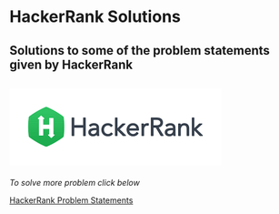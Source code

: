 # HackerRank Solutions

## Solutions to some of the problem statements given by HackerRank




![](https://github.com/PD606/HackerRank_Solutions/blob/master/HR.png)
---
*To solve more problem click below* 

[HackerRank Problem Statements](https://www.hackerrank.com/domains/python)

